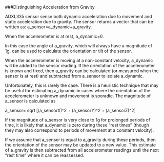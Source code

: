 ###Distinguishing Acceleration from Gravity

ADXL335 sensor sense both dynamic acceleration due to movement and static acceleration due to gravity. The sensor returns a vector
that can be written as:
a_sensor=a_dynamic+a_gravity.

When the accelerometer is at rest,
a_dynamic=0. 

In this case the angle of a_gravity, which will always have a magnitude of 1g, can be used to calculate the orientation or tilt of the sensor.


When the accelerometer is moving at a non-constant velocity,
a_dynamic will be added to the sensor reading. If the orientation of the accelerometer is known and fixed, then
a_gravity can be calculated (or measured when the sensor is  at rest) and subtracted from
a_sensor to isolate a_dynamic.


Unfortunately, this is rarely the case. There is a heuristic technique that may be useful for estimating
a_dynamic in cases where the orientation of the accelerometer is unknown and movement is sporadic.
The magnitude of
a_sensor is calculated as

a_sensor= sqrt [(a_sensorX)^2 + (a_sensorY)^2 + (a_sensorZ)^2]



If the magnitude of
a_sensor is very close to 1g for prolonged periods of time, it is likely that a_dynamic is zero during these “rest times”
(though they may also correspond to periods of movement at a constant velocity). 

If we assume that a_sensor is equal to a_gravity during these periods, then the orientation of the sensor may be updated to a new value. This 
estimate of a_gravity is then subtracted from all accelerometer readings until the next “rest time” where it can be
reassessed.


